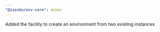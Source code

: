 ```yaml
---
"@zazuko/env-core": minor
---
```


Added the facility to create an environment from two existing instances
